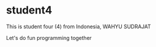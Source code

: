 # student4

This is student four (4) from Indonesia,
	WAHYU SUDRAJAT

Let's do fun programming together
